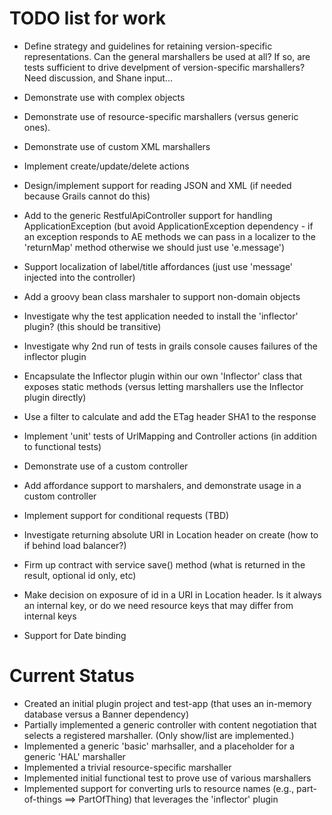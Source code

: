 <!-- ******************************************************************** 
     Copyright 2013 Ellucian Company L.P. and its affiliates.
******************************************************************** --> 

# TODO list for work

* Define strategy and guidelines for retaining version-specific representations. Can the general marshallers be used at all?  If so, are tests sufficient to drive develpment of version-specific marshallers?  Need discussion, and Shane input...

* Demonstrate use with complex objects
* Demonstrate use of resource-specific marshallers (versus generic ones).
* Demonstrate use of custom XML marshallers
* Implement create/update/delete actions
* Design/implement support for reading JSON and XML (if needed because Grails cannot do this)

* Add to the generic RestfulApiController support for handling ApplicationException (but avoid ApplicationException dependency - if an exception responds to AE methods we can pass in a localizer to the 'returnMap' method otherwise we should just use 'e.message')
* Support localization of label/title affordances (just use 'message' injected into the controller)
* Add a groovy bean class marshaler to support non-domain objects
* Investigate why the test application needed to install the 'inflector' plugin? (this should be transitive) 
* Investigate why 2nd run of tests in grails console causes failures of the inflector plugin
* Encapsulate the Inflector plugin within our own 'Inflector' class that exposes static methods (versus letting marshallers use the Inflector plugin directly)

* Use a filter to calculate and add the ETag header SHA1 to the response
* Implement 'unit' tests of UrlMapping and Controller actions (in addition to functional tests)
* Demonstrate use of a custom controller
* Add affordance support to marshalers, and demonstrate usage in a custom controller
* Implement support for conditional requests (TBD)

* Investigate returning absolute URI in Location header on create (how to if behind load balancer?)
* Firm up contract with service save() method (what is returned in the result, optional id only, etc)
* Make decision on exposure of id in a URI in Location header.  Is it always an internal key, or do we need resource keys that may differ from internal keys

* Support for Date binding

# Current Status
* Created an initial plugin project and test-app (that uses an in-memory database versus a Banner dependency)
* Partially implemented a generic controller with content negotiation that selects a registered marshaller. (Only show/list are implemented.)
* Implemented a generic 'basic' marhsaller, and a placeholder for a generic 'HAL' marshaller
* Implemented a trivial resource-specific marshaller 
* Implemented initial functional test to prove use of various marshallers
* Implemented support for converting urls to resource names (e.g., part-of-things ==> PartOfThing) that leverages the 'inflector' plugin





